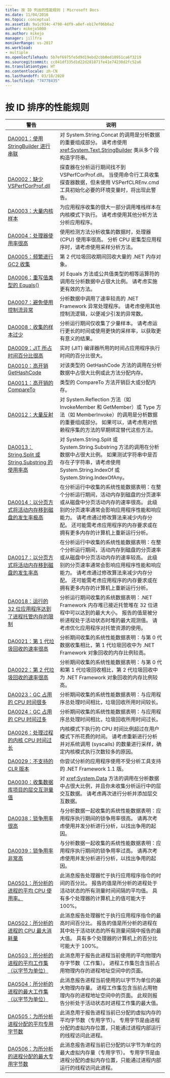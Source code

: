 ```yaml
---
title: 按 ID 列出的性能规则 | Microsoft Docs
ms.date: 11/04/2016
ms.topic: conceptual
ms.assetid: 9a1c934c-4798-4df9-a8ef-eb17ef06b6a2
author: mikejo5000
ms.author: mikejo
manager: jillfra
monikerRange: vs-2017
ms.workload:
- multiple
ms.openlocfilehash: 5b7ef6975fe5d9d19ebd2cbb0ed10951ca6f3219
ms.sourcegitcommit: cc841df335d1d22d281871fe41e74238d2fc52a6
ms.translationtype: HT
ms.contentlocale: zh-CN
ms.lasthandoff: 03/18/2020
ms.locfileid: "74778435"
---
```

# <a name="performance-rules-by-id"></a>按 ID 排序的性能规则

| 警告 | 说明 |
| - | - |
| [DA0001：使用 StringBuilder 进行串联](../profiling/da0001-use-stringbuilder-for-concatenations.md) | 对 System.String.Concat 的调用是分析数据的重要组成部分。 请考虑使用 <xref:System.Text.StringBuilder> 类从多个段构造字符串。 |
| [DA0002：缺少 VSPerfCorProf.dll](../profiling/da0002-vsperfcorprof-dll-is-missing.md) | 探查器在分析运行期间找不到 VSPerfCorProf.dll。 当使用命令行工具收集探查器数据，但未使用 VSPerfCLREnv.cmd 工具初始化必要的环境变量时，将出现此警告。 |
| [DA0003：大量内核样本](../profiling/da0003-many-kernel-samples.md) | 为应用程序收集的很大一部分调用堆栈样本在内核模式下执行。 请考虑使用其他分析方法分析应用程序。 |
| [DA0004：处理器使用率很高](../profiling/da0004-high-processor-usage.md) | 使用检测方法分析收集的数据时，处理器 (CPU) 使用率很高。 分析 CPU 密集型应用程序时，请考虑使用采样分析方法。 |
| [DA0005：频繁进行 GC2 收集](../profiling/da0005-frequent-gc2-collections.md) | 第 2 代垃圾回收期间回收大量的 .NET 内存对象。 |
| [DA0006：重写值类型的 Equals()](../profiling/da0006-override-equals-parens-for-value-types.md) | 对 Equals 方法或公共值类型的相等运算符的调用在分析数据中占很大比例。 请考虑实施更有效的方法。 |
| [DA0007：避免使用控制流异常](../profiling/da0007-avoid-using-exceptions-for-control-flow.md) | 分析数据中调用了速率较高的 .NET Framework 异常处理程序。 请考虑使用其他控制流逻辑，以便减少引发的异常数。 |
| [DA0008：收集的样本过少](../profiling/da0008-few-samples-collected.md) | 分析运行期间仅收集了少量样本。 请考虑运行更长的时间或使用更快的采样率，以获取更有意义的结果。 |
| [DA0009：JIT 所占时间百分比很高](https://msdn.microsoft.com/b60c1767-515c-41d9-81c2-c70d0b7024fd) | 实时 (JIT) 编译器所用的时间占应用程序执行时间的百分比很大。 |
| [DA0010：高开销 GetHashCode](../profiling/da0010-expensive-gethashcode.md) | 对该类型的 GetHashCode 方法的调用在分析数据中占很大比例或此方法分配内存。 |
| [DA0011：高开销的 CompareTo](../profiling/da0011-expensive-compareto.md) | 类型的 CompareTo 方法开销巨大或分配内存。 |
| [DA0012：大量反射](../profiling/da0012-significant-amount-of-reflection.md) | 对 System.Reflection 方法（如 InvokeMember 和 GetMember）或 Type 方法（如 MemberInvoke）的调用是分析数据的重要组成部分。 如果可以，请考虑用对依赖程序集的方法的早期绑定替代这些方法。 |
| [DA0013：String.Split 或 String.Substring 的使用率高](../profiling/da0013-high-usage-of-string-split-or-string-substring.md) | 对 System.String.Split 或 System.String.Substring 方法的调用在分析数据中占很大比例。 如果测试字符串中是否存在子字符串，请考虑使用 System.String.IndexOf 或 System.String.IndexOfAny。 |
| [DA0014：以分页方式将活动内存移到磁盘的发生率极高](../profiling/da0014-extremely-high-rates-of-paging-active-memory-to-disk.md) | 在分析运行中收集的系统性能数据表明：在整个分析运行期间，活动内存到磁盘的分页速率或从磁盘中分页活动内存的速率很高。 此级别的分页速率通常会影响应用程序性能和响应能力。 请考虑通过修改算法来减少内存分配。 还可能需考虑应用程序的内存要求或在拥有更多内存的计算机上重新运行分析。 |
| [DA0017：以分页方式将活动内存移到磁盘的发生率高](../profiling/da0017-high-rates-of-paging-active-memory-to-disk.md) | 在分析运行中收集的系统性能数据表明：在整个分析运行期间，活动内存到磁盘的分页速率或从磁盘中分页活动内存的速率较高。 此级别的分页速率通常会影响应用程序性能和响应能力。 请考虑通过修改算法来减少内存分配。 还可能需考虑应用程序的内存要求或在拥有更多内存的计算机上重新运行分析。 |
| [DA0018：运行的 32 位应用程序达到了进程托管内存的限制](../profiling/da0018-32-bit-application-running-at-process-managed-memory-limits.md) | 分析运行期间收集的系统数据表明：.NET Framework 内存堆已接近托管堆在 32 位进程中可以达到的最大大小。 报告的值是被分析进程处于活动状态时堆的最大观测值。 请考虑优化应用程序对托管资源的使用。 |
| [DA0021：第 1 代垃圾回收的速率很高](../profiling/da0021-high-rate-of-gen-1-garbage-collections.md) | 分析期间收集的系统性能数据表明：与第 0 代数据收集相比，第 1 代垃圾回收中为 .NET Framework 对象回收的内存比例较高。 |
| [DA0022：第 2 代垃圾回收的速率很高](../profiling/da0022-high-rate-of-gen-2-garbage-collections.md) | 分析期间收集的系统性能数据表明：与第 0 代和第 1 代垃圾回收相比，第 2 代垃圾回收中为 .NET Framework 对象回收的内存比例较高。 |
| [DA0023：GC 占用的 CPU 时间很多](../profiling/da0023-high-gc-cpu-time.md) | 分析期间收集的系统性能数据表明：与应用程序总处理时间相比，垃圾回收所用时间较长。 |
| [DA0024：GC 占用的 CPU 时间过多](../profiling/da0024-excessive-gc-cpu-time.md) | 分析期间收集的系统性能数据表明：与应用程序总处理时间相比，垃圾回收所用时间过长。 |
| [DA0026：处理过程的内核 CPU 时间过长](../profiling/da0026-excessive-kernel-cpu-time-processing.md) | 内核模式下执行的 CPU 时间比例超过在用户模式下所花费的时间。 请考虑重新进行分析并对系统调用 (syscalls) 的数量进行采样，确定内核模式执行次数较多的原因。 |
| [DA0029：不支持的 CLR 版本](../profiling/da0029-unsupported-clr-version.md) | 你尝试分析的应用程序使用不受分析工具支持的 .NET Framework 1.1 版。 |
| [DA0030：收集数据库项目的层交互测量值](../profiling/da0030-gather-tier-interaction-measurements-for-database-projects.md) | 对 <xref:System.Data> 方法的调用在分析数据中占很大比例，并且你未收集分析运行中的层交互数据。 请考虑再次进行分析并添加层交互数据。 |
| [DA0038：锁争用率很高](../profiling/da0038-high-rate-of-lock-contentions.md) | 与分析数据一起收集的系统性能数据表明：应用程序执行期间的锁争用率很高。 请再次考虑使用并发分析进行分析，以找出争用的起因。 |
| [DA0039：锁争用率非常高](../profiling/da0039-very-high-rate-of-lock-contentions.md) | 与分析数据一起收集的系统性能数据表明：应用程序执行期间的锁争用率过高。 请再次考虑使用并发分析进行分析，以找出争用的起因。 |
| [DA0501：所分析的进程的平均 CPU 使用率。](../profiling/da0501-average-cpu-consumption-by-the-process-being-profiled.md) | 此消息报告处理器忙于执行应用程序指令的时间的百分比。 报告的值是所分析的进程处于活动状态的所有测量时间间隔的平均值。 具有多个处理器的计算机上的值可能大于 100%。 |
| [DA0502：所分析的进程的 CPU 最大消耗量](../profiling/da0502-maximum-cpu-consumption-by-the-process-being-profiled.md) | 此消息报告处理器忙于执行应用程序指令的最高时间百分比。 报告的值是所分析的进程在其中处于活动状态的所有测量间隔中报告的最大值。 具有多个处理器的计算机上的百分比可能大于 100%。 |
| [DA0503：所分析的进程的平均工作集（以字节为单位）](../profiling/da0503-average-working-set-in-bytes-for-the-process-being-profiled.md) | 此消息用于报告此进程当前使用的平均物理内存字节数（工作集）。 进程工作集包含当前占用物理内存的进程地址空间中的页面。 |
| [DA0504：所分析的进程的最大工作集（以字节为单位）](../profiling/da0504-maximum-working-set-in-bytes-for-the-process-being-profiled.md) | 此消息报告进程当前使用的以字节为单位的最大物理内存量。 进程工作集包含当前占用物理内存的进程地址空间中的页面。 此规则报告分析处于活动状态时进程工作集的最大值。 |
| [DA0505：为所分析进程分配的平均专用字节数](../profiling/da0505-average-private-bytes-allocated-for-the-process-being-profiled.md) | 此消息用于报告进程当前已分配的虚拟内存的平均字节数（专用字节）。 专用字节是由进程分配的虚拟内存位置，只能通过进程内部运行的线程访问此进程。 |
| [DA0506：为所分析的进程分配的最大专用字节数](../profiling/da0506-maximum-private-bytes-allocated-for-the-process-being-profiled.md) | 此消息报告进程当前已分配的以字节为单位的最大虚拟内存量（专用字节）。 专用字节是由进程分配的虚拟内存位置，只能通过进程内部运行的线程访问此进程。 |
